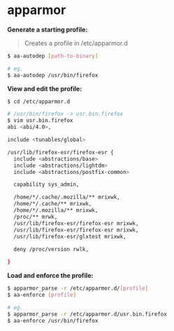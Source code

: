 # apparmor

**Generate a starting profile:**

> Creates a profile in /etc/apparmor.d

```bash
$ aa-autodep [path-to-binary]

# eg.
$ aa-autodep /usr/bin/firefox
```

**View and edit the profile:**

```bash
$ cd /etc/apparmor.d

# /usr/bin/firefox -> usr.bin.firefox
$ vim usr.bin.firefox
abi <abi/4.0>,

include <tunables/global>

/usr/lib/firefox-esr/firefox-esr {
  include <abstractions/base>
  include <abstractions/lightdm>
  include <abstractions/postfix-common>

  capability sys_admin,

  /home/*/.cache/.mozilla/** mrixwk,
  /home/*/.cache/** mrixwk,
  /home/*/.mozilla/** mrixwk,
  /proc/** mrwk,
  /usr/lib/firefox-esr/firefox-esr mrixwk,
  /usr/lib/firefox-esr/firefox-esr mrixwk,
  /usr/lib/firefox-esr/glxtest mrixwk,
  
  deny /proc/version rwlk,

}

```

**Load and enforce the profile:**

```bash
$ apparmor_parse -r /etc/apparmor.d/[profile]
$ aa-enforce [profile]

# eg.
$ apparmor_parse -r /etc/apparmor.d/usr.bin.firefox
$ aa-enforce /usr/bin/firefox
```

